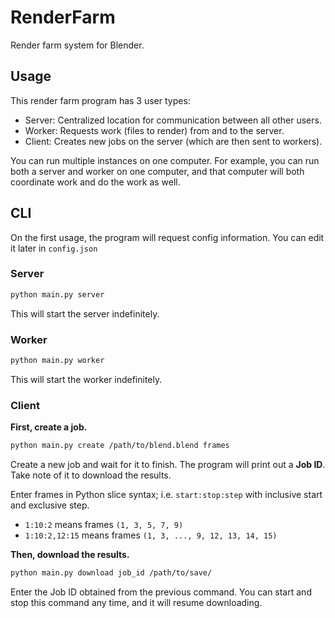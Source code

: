 # RenderFarm

Render farm system for Blender.

## Usage

This render farm program has 3 user types:

- Server: Centralized location for communication between all other users.
- Worker: Requests work (files to render) from and to the server.
- Client: Creates new jobs on the server (which are then sent to workers).

You can run multiple instances on one computer. For example, you can run both a server and worker
on one computer, and that computer will both coordinate work and do the work as well.

## CLI

On the first usage, the program will request config information. You can edit it later in `config.json`

### Server

```bash
python main.py server
```

This will start the server indefinitely.

### Worker

```bash
python main.py worker
```

This will start the worker indefinitely.

### Client

**First, create a job.**

```bash
python main.py create /path/to/blend.blend frames
```

Create a new job and wait for it to finish.
The program will print out a **Job ID**. Take note of it to download the results.

Enter frames in Python slice syntax; i.e. `start:stop:step` with inclusive start and exclusive step.

- `1:10:2` means frames `(1, 3, 5, 7, 9)`
- `1:10:2,12:15` means frames `(1, 3, ..., 9, 12, 13, 14, 15)`

**Then, download the results.**

```bash
python main.py download job_id /path/to/save/
```

Enter the Job ID obtained from the previous command. You can start and stop this command any
time, and it will resume downloading.
